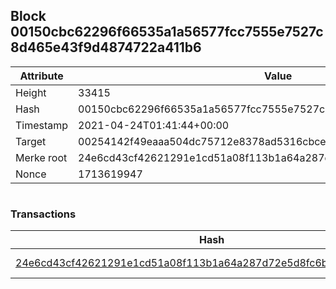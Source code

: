 ## Block 00150cbc62296f66535a1a56577fcc7555e7527c8d465e43f9d4874722a411b6

Attribute | Value
--- | ---
Height | 33415
Hash | 00150cbc62296f66535a1a56577fcc7555e7527c8d465e43f9d4874722a411b6
Timestamp | 2021-04-24T01:41:44+00:00
Target | 00254142f49eaaa504dc75712e8378ad5316cbcead634704b3734b6271167cc4
Merke root | 24e6cd43cf42621291e1cd51a08f113b1a64a287d72e5d8fc6b842b280919c0f
Nonce | 1713619947

```

```

### Transactions

Hash | Amount
--- | ---
[24e6cd43cf42621291e1cd51a08f113b1a64a287d72e5d8fc6b842b280919c0f](24e6cd43cf42621291e1cd51a08f113b1a64a287d72e5d8fc6b842b280919c0f.md) | 10.00000000 SKEPTI 
